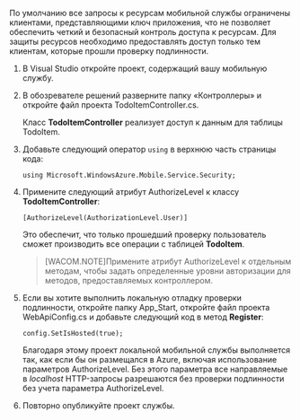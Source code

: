 По умолчанию все запросы к ресурсам мобильной службы ограничены клиентами, представляющими ключ приложения, что не позволяет обеспечить четкий и безопасный контроль доступа к ресурсам. Для защиты ресурсов необходимо предоставлять доступ только тем клиентам, которые прошли проверку подлинности.

1.  В Visual Studio откройте проект, содержащий вашу мобильную службу.

2.  В обозревателе решений разверните папку «Контроллеры» и откройте файл проекта TodoItemController.cs.

    Класс **TodoItemController** реализует доступ к данным для таблицы TodoItem.

3.  Добавьте следующий оператор `using` в верхнюю часть страницы кода:

        using Microsoft.WindowsAzure.Mobile.Service.Security;

4.  Примените следующий атрибут AuthorizeLevel к классу **TodoItemController**:

        [AuthorizeLevel(AuthorizationLevel.User)] 

    Это обеспечит, что только прошедший проверку пользователь сможет производить все операции с таблицей **TodoItem**.

    > [WACOM.NOTE]Примените атрибут AuthorizeLevel к отдельным методам, чтобы задать определенные уровни авторизации для методов, предоставляемых контроллером.

5.  Если вы хотите выполнить локальную отладку проверки подлинности, откройте папку App\_Start, откройте файл проекта WebApiConfig.cs и добавьте следующий код в метод **Register**:

        config.SetIsHosted(true);

    Благодаря этому проект локальной мобильной службы выполняется так, как если бы он размещался в Azure, включая использование параметров AuthorizeLevel. Без этого параметра все направляемые в *localhost* HTTP-запросы разрешаются без проверки подлинности без учета параметра AuthorizeLevel.

6.  Повторно опубликуйте проект службы.


